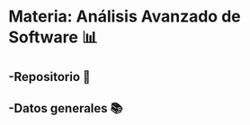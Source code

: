 # Materia: Análisis Avanzado de Software :bar_chart:

## -Repositorio :file_folder: 

## -Datos generales :books:

